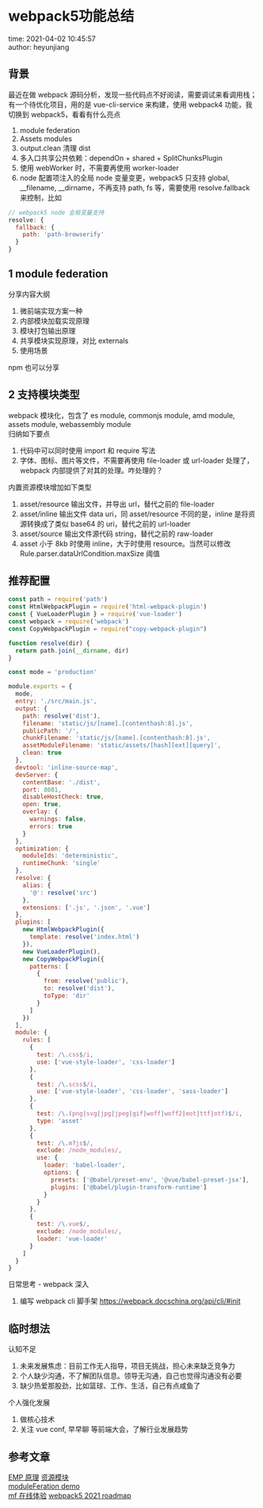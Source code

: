 # webpack5功能总结

time: 2021-04-02 10:45:57  
author: heyunjiang

## 背景

最近在做 webpack 源码分析，发现一些代码点不好阅读，需要调试来看调用栈；有一个待优化项目，用的是 vue-cli-service 来构建，使用 webpack4 功能，我切换到 webpack5，看看有什么亮点

1. module federation
2. Assets modules
3. output.clean 清理 dist
4. 多入口共享公共依赖：dependOn + shared + SplitChunksPlugin
5. 使用 webWorker 时，不需要再使用 worker-loader
6. node 配置项注入的全局 node 变量变更，webpack5 只支持 global, __filename, __dirname，不再支持 path, fs 等，需要使用 resolve.fallback 来控制，比如

```javascript
// webpack5 node 全局变量支持
resolve: {
  fallback: {
    path: 'path-browserify'
  }
}
```

## 1 module federation

分享内容大纲  
1. 微前端实现方案一种
2. 内部模块加载实现原理
3. 模块打包输出原理
4. 共享模块实现原理，对比 externals
5. 使用场景

npm 也可以分享

## 2 支持模块类型

webpack 模块化，包含了 es module, commonjs module, amd module, assets module, webassembly module  
归纳如下要点  
1. 代码中可以同时使用 import 和 require 写法
2. 字体、图标、图片等文件，不需要再使用 file-loader 或 url-loader 处理了，webpack 内部提供了对其的处理。咋处理的？

内置资源模块增加如下类型  
1. asset/resource 输出文件，并导出 url，替代之前的 file-loader
2. asset/inline 输出文件 data uri，同 asset/resource 不同的是，inline 是将资源转换成了类似 base64 的 uri，替代之前的 url-loader
3. asset/source 输出文件源代码 string，替代之前的 raw-loader
4. asset 小于 8kb 时使用 inline，大于时使用 resource。当然可以修改 Rule.parser.dataUrlCondition.maxSize 阈值

## 推荐配置

```javascript
const path = require('path')
const HtmlWebpackPlugin = require('html-webpack-plugin')
const { VueLoaderPlugin } = require('vue-loader')
const webpack = require('webpack')
const CopyWebpackPlugin = require("copy-webpack-plugin")

function resolve(dir) {
  return path.join(__dirname, dir)
}

const mode = 'production'

module.exports = {
  mode,
  entry: './src/main.js',
  output: {
    path: resolve('dist'),
    filename: 'static/js/[name].[contenthash:8].js',
    publicPath: '/',
    chunkFilename: 'static/js/[name].[contenthash:8].js',
    assetModuleFilename: 'static/assets/[hash][ext][query]',
    clean: true
  },
  devtool: 'inline-source-map',
  devServer: {
    contentBase: './dist',
    port: 8081,
    disableHostCheck: true,
    open: true,
    overlay: {
      warnings: false,
      errors: true
    }
  },
  optimization: {
    moduleIds: 'deterministic',
    runtimeChunk: 'single'
  },
  resolve: {
    alias: {
      '@': resolve('src')
    },
    extensions: ['.js', '.json', '.vue']
  },
  plugins: [
    new HtmlWebpackPlugin({
      template: resolve('index.html')
    }),
    new VueLoaderPlugin(),
    new CopyWebpackPlugin({
      patterns: [
        {
          from: resolve('public'),
          to: resolve('dist'),
          toType: 'dir'
        }
      ]
    })
  ],
  module: {
    rules: [
      {
        test: /\.css$/i,
        use: ['vue-style-loader', 'css-loader']
      },
      {
        test: /\.scss$/i,
        use: ['vue-style-loader', 'css-loader', 'sass-loader']
      },
      {
        test: /\.(png|svg|jpg|jpeg|gif|woff|woff2|eot|ttf|otf)$/i,
        type: 'asset'
      },
      {
        test: /\.m?js$/,
        exclude: /node_modules/,
        use: {
          loader: 'babel-loader',
          options: {
            presets: ['@babel/preset-env', '@vue/babel-preset-jsx'],
            plugins: ['@babel/plugin-transform-runtime']
          }
        }
      },
      {
        test: /\.vue$/,
        exclude: /node_modules/,
        loader: 'vue-loader'
      }
    ]
  }
}

```

日常思考 - webpack 深入  
1. 编写 webpack cli 脚手架 https://webpack.docschina.org/api/cli/#init

## 临时想法

认知不足  
1. 未来发展焦虑：目前工作无人指导，项目无挑战，担心未来缺乏竞争力
2. 个人缺少沟通，不了解团队信息。领导无沟通，自己也觉得沟通没有必要
3. 缺少热爱那股劲，比如篮球、工作、生活，自己有点咸鱼了

个人强化发展  
1. 做核心技术
2. 关注 vue conf, 早早聊 等前端大会，了解行业发展趋势

## 参考文章

[EMP 原理](https://github.com/efoxTeam/emp/wiki/%E3%80%8Amodule-Federation%E5%8E%9F%E7%90%86%E5%AD%A6%E4%B9%A0%E3%80%8B)
[资源模块](https://webpack.docschina.org/guides/asset-modules/)  
[moduleFeration demo](https://github.com/module-federation/module-federation-examples/tree/master/advanced-api/dynamic-remotes)  
[mf 在线体验](https://stackblitz.com/github/webpack/webpack.js.org/tree/master/examples/module-federation?file=app2%2Fwebpack.config.js&terminal=start&terminal=)
[webpack5 2021 roadmap](https://webpack.docschina.org/blog/2020-12-08-roadmap-2021/)
